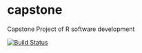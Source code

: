 # capstone
Capstone Project of R software development

[![Build Status](https://travis-ci.org/bibagitbub/capstone.svg?branch=master)](https://travis-ci.org/bibagitbub/capstone)
